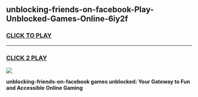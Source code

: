 
## unblocking-friends-on-facebook-Play-Unblocked-Games-Online-6iy2f
<h3>
<a href="https://premium76.site?title=unblocking-friends-on-facebook&ref=25A">CLICK TO PLAY</a></h3>
<hr>

<h3>
<a href="https://premium76.site?title=unblocking-friends-on-facebook&ref=25A">CLICK 2 PLAY</a>
  
</h3>

<a href="https://premium76.site?title=unblocking-friends-on-facebook&ref=25A"><img src="https://clearcache.store/games.png"></a>


**unblocking-friends-on-facebook games unblocked: Your Gateway to Fun and Accessible Online Gaming**
